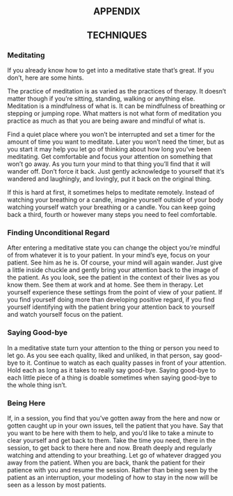 <h2><center>APPENDIX</h2></center>
<h2><center>TECHNIQUES</h2></center>

### Meditating

If you already know how to get into a meditative state that’s great. If you
don’t, here are some hints.

The practice of meditation is as varied as the practices of therapy. It doesn’t
matter though if you’re sitting, standing, walking or anything else. Meditation
is a mindfulness of what is. It can be mindfulness of breathing or stepping or
jumping rope. What matters is not what form of meditation you practice as much
as that you are being aware and mindful of what is.

Find a quiet place where you won’t be interrupted and set a timer for the amount
of time you want to meditate. Later you won’t need the timer, but as you start
it may help you let go of thinking about how long you’ve been meditating. Get
comfortable and focus your attention on something that won’t go away. As you
turn your mind to that thing you’ll find that it will wander off. Don’t force it
back. Just gently acknowledge to yourself that it’s wandered and laughingly, and
lovingly, put it back on the original thing.

If this is hard at first, it sometimes helps to meditate remotely. Instead of
watching your breathing or a candle, imagine yourself outside of your body
watching yourself watch your breathing or a candle. You can keep going back a
third, fourth or however many steps you need to feel comfortable.

### Finding Unconditional Regard

After entering a meditative state you can change the object you’re mindful of
from whatever it is to your patient. In your mind’s eye, focus on your patient.
See him as he is. Of course, your mind will again wander. Just give a little
inside chuckle and gently bring your attention back to the image of the patient.
As you look, see the patient in the context of their lives as you know them. See
them at work and at home. See them in therapy. Let yourself experience these
settings from the point of view of your patient. If you find yourself doing more
than developing positive regard, if you find yourself identifying with the
patient bring your attention back to yourself and watch yourself focus on the
patient.

### Saying Good-bye

In a meditative state turn your attention to the thing or person you need to let
go. As you see each quality, liked and unliked, in that person, say good- bye to
it. Continue to watch as each quality passes in front of your attention. Hold
each as long as it takes to really say good-bye. Saying good-bye to each little
piece of a thing is doable sometimes when saying good-bye to the whole thing
isn’t.


### Being Here

If, in a session, you find that you’ve gotten away from the here and now or
gotten caught up in your own issues, tell the patient that you have. Say that
you want to be here with them to help, and you’d like to take a minute to clear
yourself and get back to them. Take the time you need, there in the session, to
get back to there here and now. Breath deeply and regularly watching and
attending to your breathing. Let go of whatever dragged you away from the
patient. When you are back, thank the patient for their patience with you and
resume the session. Rather than being seen by the patient as an interruption, 
your modeling of how to stay in the now will be seen as a lesson by most
patients.
